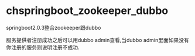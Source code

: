 # chspringboot_zookeeper_dubbo
springboot2.0.3整合zookeeper跟dubbo

服务提供者注册成功之后可以用dubbo admin查看,当dubbo admin里面如果没有你注册的服务则说明注册不成功.
